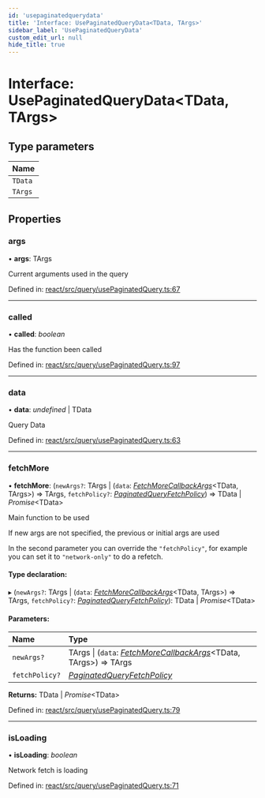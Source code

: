 ```yaml
---
id: 'usepaginatedquerydata'
title: 'Interface: UsePaginatedQueryData<TData, TArgs>'
sidebar_label: 'UsePaginatedQueryData'
custom_edit_url: null
hide_title: true
---
```


# Interface: UsePaginatedQueryData<TData, TArgs\>

## Type parameters

| Name    |
| :------ |
| `TData` |
| `TArgs` |

## Properties

### args

• **args**: TArgs

Current arguments used in the query

Defined in: [react/src/query/usePaginatedQuery.ts:67](https://github.com/PabloSzx/gqless/blob/master/packages/react/src/query/usePaginatedQuery.ts#L67)

---

### called

• **called**: _boolean_

Has the function been called

Defined in: [react/src/query/usePaginatedQuery.ts:97](https://github.com/PabloSzx/gqless/blob/master/packages/react/src/query/usePaginatedQuery.ts#L97)

---

### data

• **data**: _undefined_ \| TData

Query Data

Defined in: [react/src/query/usePaginatedQuery.ts:63](https://github.com/PabloSzx/gqless/blob/master/packages/react/src/query/usePaginatedQuery.ts#L63)

---

### fetchMore

• **fetchMore**: (`newArgs?`: TArgs \| (`data`: [_FetchMoreCallbackArgs_](fetchmorecallbackargs.md)<TData, TArgs\>) => TArgs, `fetchPolicy?`: [_PaginatedQueryFetchPolicy_](../modules.md#paginatedqueryfetchpolicy)) => TData \| _Promise_<TData\>

Main function to be used

If new args are not specified, the previous or initial args are used

In the second parameter you can override the `"fetchPolicy"`, for example you can set it to `"network-only"` to do a refetch.

#### Type declaration:

▸ (`newArgs?`: TArgs \| (`data`: [_FetchMoreCallbackArgs_](fetchmorecallbackargs.md)<TData, TArgs\>) => TArgs, `fetchPolicy?`: [_PaginatedQueryFetchPolicy_](../modules.md#paginatedqueryfetchpolicy)): TData \| _Promise_<TData\>

#### Parameters:

| Name           | Type                                                                                           |
| :------------- | :--------------------------------------------------------------------------------------------- |
| `newArgs?`     | TArgs \| (`data`: [_FetchMoreCallbackArgs_](fetchmorecallbackargs.md)<TData, TArgs\>) => TArgs |
| `fetchPolicy?` | [_PaginatedQueryFetchPolicy_](../modules.md#paginatedqueryfetchpolicy)                         |

**Returns:** TData \| _Promise_<TData\>

Defined in: [react/src/query/usePaginatedQuery.ts:79](https://github.com/PabloSzx/gqless/blob/master/packages/react/src/query/usePaginatedQuery.ts#L79)

---

### isLoading

• **isLoading**: _boolean_

Network fetch is loading

Defined in: [react/src/query/usePaginatedQuery.ts:71](https://github.com/PabloSzx/gqless/blob/master/packages/react/src/query/usePaginatedQuery.ts#L71)
